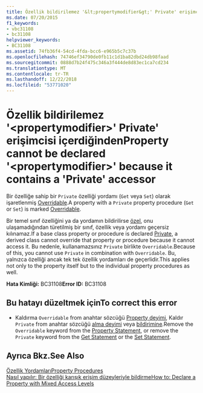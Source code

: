 ```yaml
---
title: Özellik bildirilemez '&lt;propertymodifier&gt;' Private' erişimcisi içerdiğinden
ms.date: 07/20/2015
f1_keywords:
- vbc31108
- bc31108
helpviewer_keywords:
- BC31108
ms.assetid: 74fb36f4-54cd-4fda-bcc6-e965b5c7c37b
ms.openlocfilehash: 74746ef34790de0fb11c1d1ba82dbd24db98faad
ms.sourcegitcommit: 0888d7b24f475c346a3f444de8d83ec1ca7cd234
ms.translationtype: MT
ms.contentlocale: tr-TR
ms.lasthandoff: 12/22/2018
ms.locfileid: "53771020"
---
```

# <a name="property-cannot-be-declared-ltpropertymodifiergt-because-it-contains-a-private-accessor"></a><span data-ttu-id="111fa-102">Özellik bildirilemez '&lt;propertymodifier&gt;' Private' erişimcisi içerdiğinden</span><span class="sxs-lookup"><span data-stu-id="111fa-102">Property cannot be declared '&lt;propertymodifier&gt;' because it contains a 'Private' accessor</span></span>
<span data-ttu-id="111fa-103">Bir özelliğe sahip bir `Private` özelliği yordamı (`Get` veya `Set`) olarak işaretlenmiş [Overridable](../../visual-basic/language-reference/modifiers/overridable.md).</span><span class="sxs-lookup"><span data-stu-id="111fa-103">A property with a `Private` property procedure (`Get` or `Set`) is marked [Overridable](../../visual-basic/language-reference/modifiers/overridable.md).</span></span>  
  
 <span data-ttu-id="111fa-104">Bir temel sınıf özelliğini ya da yordamın bildirilirse [özel](../../visual-basic/language-reference/modifiers/private.md), onu ulaşamadığından türetilmiş bir sınıf, özellik veya yordamı geçersiz kılınamaz.</span><span class="sxs-lookup"><span data-stu-id="111fa-104">If a base class property or procedure is declared [Private](../../visual-basic/language-reference/modifiers/private.md), a derived class cannot override that property or procedure because it cannot access it.</span></span> <span data-ttu-id="111fa-105">Bu nedenle, kullanamazsınız `Private` birlikte `Overridable`.</span><span class="sxs-lookup"><span data-stu-id="111fa-105">Because of this, you cannot use `Private` in combination with `Overridable`.</span></span> <span data-ttu-id="111fa-106">Bu, yalnızca özelliği ancak tek tek özellik yordamları de geçerlidir.</span><span class="sxs-lookup"><span data-stu-id="111fa-106">This applies not only to the property itself but to the individual property procedures as well.</span></span>  
  
 <span data-ttu-id="111fa-107">**Hata Kimliği:** BC31108</span><span class="sxs-lookup"><span data-stu-id="111fa-107">**Error ID:** BC31108</span></span>  
  
## <a name="to-correct-this-error"></a><span data-ttu-id="111fa-108">Bu hatayı düzeltmek için</span><span class="sxs-lookup"><span data-stu-id="111fa-108">To correct this error</span></span>  
  
-   <span data-ttu-id="111fa-109">Kaldırma `Overridable` from anahtar sözcüğü [Property deyimi](../../visual-basic/language-reference/statements/property-statement.md), Kaldır `Private` from anahtar sözcüğü [alma deyimi](../../visual-basic/language-reference/statements/get-statement.md) veya [bildirimine](../../visual-basic/language-reference/statements/set-statement.md).</span><span class="sxs-lookup"><span data-stu-id="111fa-109">Remove the `Overridable` keyword from the [Property Statement](../../visual-basic/language-reference/statements/property-statement.md), or remove the `Private` keyword from the [Get Statement](../../visual-basic/language-reference/statements/get-statement.md) or the [Set Statement](../../visual-basic/language-reference/statements/set-statement.md).</span></span>  
  
## <a name="see-also"></a><span data-ttu-id="111fa-110">Ayrıca Bkz.</span><span class="sxs-lookup"><span data-stu-id="111fa-110">See Also</span></span>  
 [<span data-ttu-id="111fa-111">Özellik Yordamları</span><span class="sxs-lookup"><span data-stu-id="111fa-111">Property Procedures</span></span>](../../visual-basic/programming-guide/language-features/procedures/property-procedures.md)  
 [<span data-ttu-id="111fa-112">Nasıl yapılır: Bir özelliği karışık erişim düzeyleriyle bildirme</span><span class="sxs-lookup"><span data-stu-id="111fa-112">How to: Declare a Property with Mixed Access Levels</span></span>](../../visual-basic/programming-guide/language-features/procedures/how-to-declare-a-property-with-mixed-access-levels.md)
